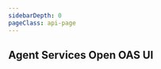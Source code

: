 ```yaml
---
sidebarDepth: 0
pageClass: api-page
---
```


## Agent Services Open OAS UI

<SwaggerComponent :url="'/swagger-files/mobile-money-api-specification-1.2.0-agent-services.yaml'"/>